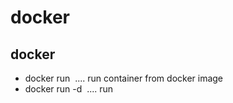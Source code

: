 # docker 

## docker 
- docker run <image> .... run container from docker image
- docker run -d <image> .... run 